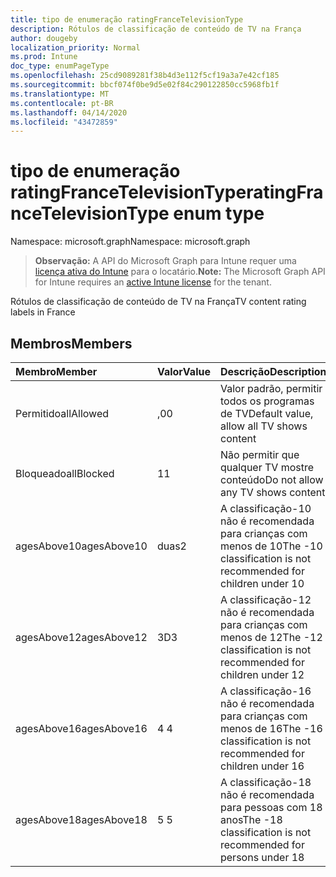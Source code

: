 ```yaml
---
title: tipo de enumeração ratingFranceTelevisionType
description: Rótulos de classificação de conteúdo de TV na França
author: dougeby
localization_priority: Normal
ms.prod: Intune
doc_type: enumPageType
ms.openlocfilehash: 25cd9089281f38b4d3e112f5cf19a3a7e42cf185
ms.sourcegitcommit: bbcf074f0be9d5e02f84c290122850cc5968fb1f
ms.translationtype: MT
ms.contentlocale: pt-BR
ms.lasthandoff: 04/14/2020
ms.locfileid: "43472859"
---
```

# <a name="ratingfrancetelevisiontype-enum-type"></a><span data-ttu-id="9abc8-103">tipo de enumeração ratingFranceTelevisionType</span><span class="sxs-lookup"><span data-stu-id="9abc8-103">ratingFranceTelevisionType enum type</span></span>

<span data-ttu-id="9abc8-104">Namespace: microsoft.graph</span><span class="sxs-lookup"><span data-stu-id="9abc8-104">Namespace: microsoft.graph</span></span>

> <span data-ttu-id="9abc8-105">**Observação:** A API do Microsoft Graph para Intune requer uma [licença ativa do Intune](https://go.microsoft.com/fwlink/?linkid=839381) para o locatário.</span><span class="sxs-lookup"><span data-stu-id="9abc8-105">**Note:** The Microsoft Graph API for Intune requires an [active Intune license](https://go.microsoft.com/fwlink/?linkid=839381) for the tenant.</span></span>

<span data-ttu-id="9abc8-106">Rótulos de classificação de conteúdo de TV na França</span><span class="sxs-lookup"><span data-stu-id="9abc8-106">TV content rating labels in France</span></span>

## <a name="members"></a><span data-ttu-id="9abc8-107">Membros</span><span class="sxs-lookup"><span data-stu-id="9abc8-107">Members</span></span>
|<span data-ttu-id="9abc8-108">Membro</span><span class="sxs-lookup"><span data-stu-id="9abc8-108">Member</span></span>|<span data-ttu-id="9abc8-109">Valor</span><span class="sxs-lookup"><span data-stu-id="9abc8-109">Value</span></span>|<span data-ttu-id="9abc8-110">Descrição</span><span class="sxs-lookup"><span data-stu-id="9abc8-110">Description</span></span>|
|:---|:---|:---|
|<span data-ttu-id="9abc8-111">Permitido</span><span class="sxs-lookup"><span data-stu-id="9abc8-111">allAllowed</span></span>|<span data-ttu-id="9abc8-112">,0</span><span class="sxs-lookup"><span data-stu-id="9abc8-112">0</span></span>|<span data-ttu-id="9abc8-113">Valor padrão, permitir todos os programas de TV</span><span class="sxs-lookup"><span data-stu-id="9abc8-113">Default value, allow all TV shows content</span></span>|
|<span data-ttu-id="9abc8-114">Bloqueado</span><span class="sxs-lookup"><span data-stu-id="9abc8-114">allBlocked</span></span>|<span data-ttu-id="9abc8-115">1</span><span class="sxs-lookup"><span data-stu-id="9abc8-115">1</span></span>|<span data-ttu-id="9abc8-116">Não permitir que qualquer TV mostre conteúdo</span><span class="sxs-lookup"><span data-stu-id="9abc8-116">Do not allow any TV shows content</span></span>|
|<span data-ttu-id="9abc8-117">agesAbove10</span><span class="sxs-lookup"><span data-stu-id="9abc8-117">agesAbove10</span></span>|<span data-ttu-id="9abc8-118">duas</span><span class="sxs-lookup"><span data-stu-id="9abc8-118">2</span></span>|<span data-ttu-id="9abc8-119">A classificação-10 não é recomendada para crianças com menos de 10</span><span class="sxs-lookup"><span data-stu-id="9abc8-119">The -10 classification is not recommended for children under 10</span></span>|
|<span data-ttu-id="9abc8-120">agesAbove12</span><span class="sxs-lookup"><span data-stu-id="9abc8-120">agesAbove12</span></span>|<span data-ttu-id="9abc8-121">3D</span><span class="sxs-lookup"><span data-stu-id="9abc8-121">3</span></span>|<span data-ttu-id="9abc8-122">A classificação-12 não é recomendada para crianças com menos de 12</span><span class="sxs-lookup"><span data-stu-id="9abc8-122">The -12 classification is not recommended for children under 12</span></span>|
|<span data-ttu-id="9abc8-123">agesAbove16</span><span class="sxs-lookup"><span data-stu-id="9abc8-123">agesAbove16</span></span>|<span data-ttu-id="9abc8-124">4 </span><span class="sxs-lookup"><span data-stu-id="9abc8-124">4</span></span>|<span data-ttu-id="9abc8-125">A classificação-16 não é recomendada para crianças com menos de 16</span><span class="sxs-lookup"><span data-stu-id="9abc8-125">The -16 classification is not recommended for children under 16</span></span>|
|<span data-ttu-id="9abc8-126">agesAbove18</span><span class="sxs-lookup"><span data-stu-id="9abc8-126">agesAbove18</span></span>|<span data-ttu-id="9abc8-127">5 </span><span class="sxs-lookup"><span data-stu-id="9abc8-127">5</span></span>|<span data-ttu-id="9abc8-128">A classificação-18 não é recomendada para pessoas com 18 anos</span><span class="sxs-lookup"><span data-stu-id="9abc8-128">The -18 classification is not recommended for persons under 18</span></span>|








